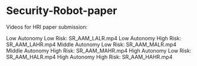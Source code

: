 # Security-Robot-paper
Videos for HRI paper submission:

Low Autonomy Low Risk: SR_AAM_LALR.mp4
Low Autonomy High Risk: SR_AAM_LAHR.mp4
Middle Autonomy Low Risk: SR_AAM_MALR.mp4
Middle Autonomy High Risk: SR_AAM_MAHR.mp4
High Autonomy Low Risk: SR_AAM_HALR.mp4
High Autonomy High Risk: SR_AAM_HAHR.mp4
